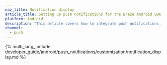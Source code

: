 ```yaml
---
nav_title: Notification display
article_title: Setting up push notifications for the Braze Android SDK
platform: Android
description: "This article covers how to integrate push notifications in your Android application."
channel:
  - push
---
```


{% multi_lang_include developer_guide/android/push_notifications/customization/notification_display.md %}
